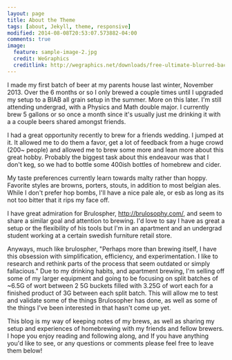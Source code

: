 ```yaml
---
layout: page
title: About the Theme
tags: [about, Jekyll, theme, responsive]
modified: 2014-08-08T20:53:07.573882-04:00
comments: true
image:
  feature: sample-image-2.jpg
  credit: WeGraphics
  creditlink: http://wegraphics.net/downloads/free-ultimate-blurred-background-pack/
---
```



I made my first batch of beer at my parents house last winter, November 2013. Over the 6 months or so I only brewed a couple times until I upgraded my setup to a BIAB all grain setup in the summer. More on this later. I'm still attending undergrad, with a Physics and Math double major. I currently brew 5 gallons or so once a month since it's usually just me drinking it with a a couple beers shared amongst friends.


I had a great opportunity recently to brew for a friends wedding. I jumped at it. It allowed me to do them a favor, get a lot of feedback from a huge crowd (200~ people) and allowed me to brew some more and lean more about this great hobby. Probably the biggest task about this endeavour was that I don't keg, so we had to bottle some 400ish bottles of homebrew and cider.


My taste preferences currently learn towards malty rather than hoppy. Favorite styles are browns, porters, stouts, in addition to most belgian ales. While I don't prefer hop bombs, I'll have a nice pale ale, or esb as long as its not too bitter that it rips my face off.


I have great admiration for Brulospher, http://brulosophy.com/, and seem to share a similar goal and attention to brewing. I'd love to say I have as great a setup or the flexibility of his tools but I'm in an apartment and an undergrad student working at a certain swedish furniture retail store.


Anyways, much like brulospher, "Perhaps more than brewing itself, I have this obsession with simplification, efficiency, and experimentation. I like to research and rethink parts of the process that seem outdated or simply fallacious."  Due to my drinking habits, and apartment brewing, I'm selling off some of my larger equipment and going to be focusing on split batches of ~6.5G of wort between 2 5G buckets filled with 3.25G of wort each for a finished product of 3G between each split batch. This will allow me to test and validate some of the things Brulosopher has done, as well as some of the things I've been interested in that hasn't come up yet.


This blog is my way of keeping notes of my brews, as well as sharing my setup and experiences of homebrewing with my friends and fellow brewers. I hope you enjoy reading and following along, and If you have anything you'd like to see, or any questions or comments please feel free to leave them below!
